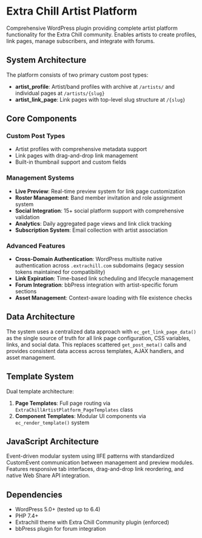 # Extra Chill Artist Platform

Comprehensive WordPress plugin providing complete artist platform functionality for the Extra Chill community. Enables artists to create profiles, link pages, manage subscribers, and integrate with forums.

## System Architecture

The platform consists of two primary custom post types:
- **artist_profile**: Artist/band profiles with archive at `/artists/` and individual pages at `/artists/{slug}`
- **artist_link_page**: Link pages with top-level slug structure at `/{slug}`

## Core Components

### Custom Post Types
- Artist profiles with comprehensive metadata support
- Link pages with drag-and-drop link management
- Built-in thumbnail support and custom fields

### Management Systems
- **Live Preview**: Real-time preview system for link page customization
- **Roster Management**: Band member invitation and role assignment system
- **Social Integration**: 15+ social platform support with comprehensive validation
- **Analytics**: Daily aggregated page views and link click tracking
- **Subscription System**: Email collection with artist association

### Advanced Features
- **Cross-Domain Authentication**: WordPress multisite native authentication across `.extrachill.com` subdomains (legacy session tokens maintained for compatibility)
- **Link Expiration**: Time-based link scheduling and lifecycle management
- **Forum Integration**: bbPress integration with artist-specific forum sections
- **Asset Management**: Context-aware loading with file existence checks

## Data Architecture

The system uses a centralized data approach with `ec_get_link_page_data()` as the single source of truth for all link page configuration, CSS variables, links, and social data. This replaces scattered `get_post_meta()` calls and provides consistent data access across templates, AJAX handlers, and asset management.

## Template System

Dual template architecture:
1. **Page Templates**: Full page routing via `ExtraChillArtistPlatform_PageTemplates` class
2. **Component Templates**: Modular UI components via `ec_render_template()` system

## JavaScript Architecture

Event-driven modular system using IIFE patterns with standardized CustomEvent communication between management and preview modules. Features responsive tab interfaces, drag-and-drop link reordering, and native Web Share API integration.

## Dependencies

- WordPress 5.0+ (tested up to 6.4)
- PHP 7.4+
- Extrachill theme with Extra Chill Community plugin (enforced)
- bbPress plugin for forum integration